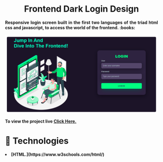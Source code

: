 <h1 align="center">Frontend Dark Login Design</h1>

<p align="justify"><b>Responsive login screen built in the first two languages of the triad html css and javascript, to access the world of the frontend.<b/> :books:</p>

![Project Pic](https://raw.githubusercontent.com/FXharry/frontenddarklogin/6195fca8037eaca1fc6fe54294d11335568ee59e/frontenddarklogin.png)

To view the project live [Click Here.](https://fxharry.github.io/frontenddarklogin/)

<h1 align="left">🚀<b> Technologies <b/></h1>

<li>[HTML.](https://www.w3schools.com/html/) 
